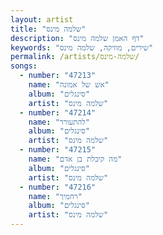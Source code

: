 ```yaml
---
layout: artist
title: "שלמה מינס"
description: "דף האמן שלמה מינס"
keywords: "שירים, מוזיקה, שלמה מינס"
permalink: /artists/שלמה-מינס/
songs:
  - number: "47213"
    name: "אש של אמונה"
    album: "סינגלים"
    artist: "שלמה מינס"
  - number: "47214"
    name: "להתעורר"
    album: "סינגלים"
    artist: "שלמה מינס"
  - number: "47215"
    name: "מה קיבלת בן אדם"
    album: "סינגלים"
    artist: "שלמה מינס"
  - number: "47216"
    name: "רחמיך"
    album: "סינגלים"
    artist: "שלמה מינס"
---
```

